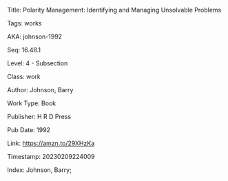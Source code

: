 Title:  Polarity Management: Identifying and Managing Unsolvable Problems

Tags:   works

AKA:    johnson-1992

Seq:    16.48.1

Level:  4 - Subsection

Class:  work

Author: Johnson, Barry

Work Type: Book

Publisher: H R D Press

Pub Date: 1992

Link:   https://amzn.to/29XHzKa

Timestamp: 20230209224009

Index:  Johnson, Barry; 
